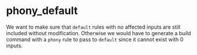 # phony_default

We want to make sure that `default` rules with no affected inputs are still
included without modification.  Otherwise we would have to generate a build
command with a `phony` rule to pass to `default` since it cannot exist with
0 inputs.
